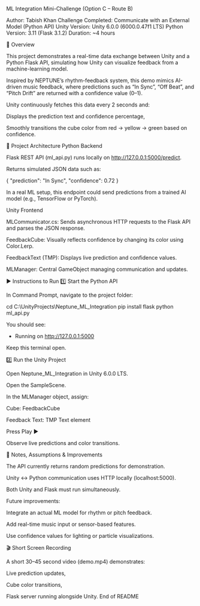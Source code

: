 ML Integration Mini-Challenge (Option C – Route B)

Author: Tabish Khan
Challenge Completed: Communicate with an External Model (Python API)
Unity Version: Unity 6.0.0 (6000.0.47f1 LTS)
Python Version: 3.11 (Flask 3.1.2)
Duration: ~4 hours

🧠 Overview

This project demonstrates a real-time data exchange between Unity and a Python Flask API, simulating how Unity can visualize feedback from a machine-learning model.

Inspired by NEPTUNE’s rhythm-feedback system, this demo mimics AI-driven music feedback, where predictions such as “In Sync”, “Off Beat”, and “Pitch Drift” are returned with a confidence value (0–1).

Unity continuously fetches this data every 2 seconds and:

Displays the prediction text and confidence percentage,

Smoothly transitions the cube color from red → yellow → green based on confidence.

🧩 Project Architecture
Python Backend

Flask REST API (ml_api.py) runs locally on http://127.0.0.1:5000/predict.

Returns simulated JSON data such as:

{
  "prediction": "In Sync",
  "confidence": 0.72
}


In a real ML setup, this endpoint could send predictions from a trained AI model (e.g., TensorFlow or PyTorch).

Unity Frontend

MLCommunicator.cs: Sends asynchronous HTTP requests to the Flask API and parses the JSON response.

FeedbackCube: Visually reflects confidence by changing its color using Color.Lerp.

FeedbackText (TMP): Displays live prediction and confidence values.

MLManager: Central GameObject managing communication and updates.

▶️ Instructions to Run
1️⃣ Start the Python API

In Command Prompt, navigate to the project folder:

cd C:\UnityProjects\Neptune_ML_Integration
pip install flask
python ml_api.py


You should see:

* Running on http://127.0.0.1:5000


Keep this terminal open.

2️⃣ Run the Unity Project

Open Neptune_ML_Integration in Unity 6.0.0 LTS.

Open the SampleScene.

In the MLManager object, assign:

Cube: FeedbackCube

Feedback Text: TMP Text element

Press Play ▶️

Observe live predictions and color transitions.

🧾 Notes, Assumptions & Improvements

The API currently returns random predictions for demonstration.

Unity ↔ Python communication uses HTTP locally (localhost:5000).

Both Unity and Flask must run simultaneously.

Future improvements:

Integrate an actual ML model for rhythm or pitch feedback.

Add real-time music input or sensor-based features.

Use confidence values for lighting or particle visualizations.

🎬 Short Screen Recording

A short 30–45 second video (demo.mp4) demonstrates:

Live prediction updates,

Cube color transitions,

Flask server running alongside Unity.
End of README